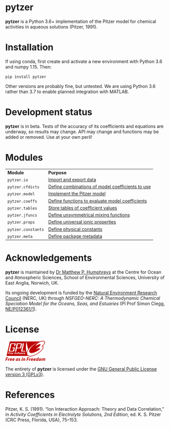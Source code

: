 <!--<script src='https://cdnjs.cloudflare.com/ajax/libs/mathjax/2.7.5/MathJax.js?config=TeX-MML-AM_CHTML' async></script>-->

# pytzer

**pytzer** is a Python 3.6+ implementation of the Pitzer model for chemical activities in aqueous solutions (Pitzer, 1991).


# Installation

If using conda, first create and activate a new environment with Python 3.6 and numpy 1.15. Then:

```
pip install pytzer
```

Other versions are probably fine, but untested. We are using Python 3.6 rather than 3.7 to enable planned integration with MATLAB.


# Development status

**pytzer** is in beta. Tests of the accuracy of its coefficients and equations are underway, so results may change. API may change and functions may be added or removed. Use at your own peril!


# Modules

<table><tr>

<td><strong>Module</strong></td>
<td><strong>Purpose</strong></td>

</tr><tr>
<td><code>pytzer.io</code></td>
<td><a href="modules/io">Import and export data</a></td>

</tr><tr>
<td><code>pytzer.cfdicts</code></td>
<td><a href="modules/cfdicts">Define combinations of model coefficients to use</a></td>

</tr><tr>
<td><code>pytzer.model</code></td>
<td><a href="modules/model">Implement the Pitzer model</a></td>

</tr><tr>
<td><code>pytzer.coeffs</code></td>
<td><a href="modules/coeffs">Define functions to evaluate model coefficients</a></td>

</tr><tr>
<td><code>pytzer.tables</code></td>
<td><a href="modules/tables">Store tables of coefficient values</a></td>

</tr><tr>
<td><code>pytzer.jfuncs</code></td>
<td><a href="modules/jfuncs">Define unsymmetrical mixing functions</a></td>

</tr><tr>
<td><code>pytzer.props</code></td>
<td><a href="modules/props">Define universal ionic properties</a></td>

</tr><tr>
<td><code>pytzer.constants</code></td>
<td><a href="modules/constants">Define physical constants</a></td>

</tr><tr>
<td><code>pytzer.meta</code></td>
<td><a href="modules/meta">Define package metadata</a></td>

</tr></table>

# Acknowledgements

**pytzer** is maintained by [Dr Matthew P. Humphreys](https://mvdh.xyz) at the Centre for Ocean and Atmospheric Sciences, School of Environmental Sciences, University of East Anglia, Norwich, UK.

Its ongoing development is funded by the [Natural Environment Research Council](https://nerc.ukri.org/) (NERC, UK) through *NSFGEO-NERC: A Thermodynamic Chemical Speciation Model for the Oceans, Seas, and Estuaries* (PI Prof Simon Clegg, [NE/P012361/1](http://gotw.nerc.ac.uk/list_full.asp?pcode=NE%2FP012361%2F1)).

# License

<img src="img/1920px-GPLv3_Logo.svg.png" width="25%" />

The entirety of **pytzer** is licensed under the [GNU General Public License version 3 (GPLv3)](https://www.gnu.org/licenses/gpl-3.0.en.html).

# References

Pitzer, K. S. (1991). “Ion Interaction Approach: Theory and Data Correlation,” in *Activity Coefficients in Electrolyte Solutions, 2nd Edition*, ed. K. S. Pitzer (CRC Press, Florida, USA), 75–153.
